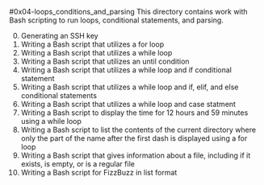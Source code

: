 #0x04-loops_conditions_and_parsing
This directory contains work with Bash scripting to run loops, conditional statements, and parsing.

0. Generating an SSH key
1. Writing a Bash script that utilizes a for loop
2. Writing a Bash script that utilizes a while loop
3. Writing a Bash script that utilizes an until condition
4. Writing a Bash script that utilizes a while loop and if conditional statement
5. Writing a Bash script that utilizes a while loop and if, elif, and else conditional statements
6. Writing a Bash script that utilizes a while loop and case statment
7. Writing a Bash script to display the time for 12 hours and 59 minutes using a while loop
8. Writing a Bash script to list the contents of the current directory where only the part of the name after the first dash is displayed using a for loop
9. Writing a Bash script that gives information about a file, including if it exists, is empty, or is a regular file
10. Writing a Bash script for FizzBuzz in list format
